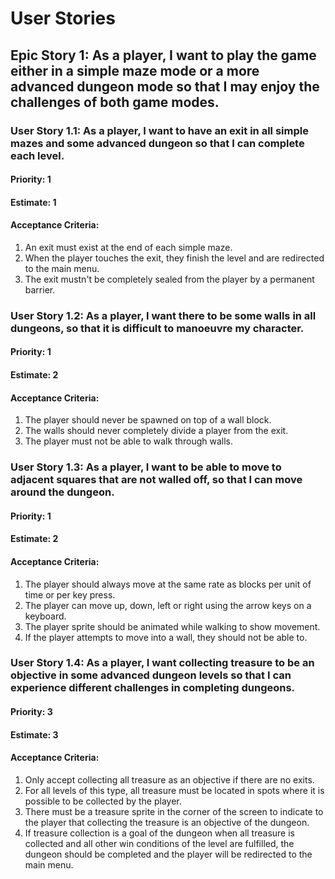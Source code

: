 # User Stories

## Epic Story 1: As a player, I want to play the game either in a simple maze mode or a more advanced dungeon mode so that I may enjoy the challenges of both game modes.

### User Story 1.1: As a player, I want to have an exit in all simple mazes and some advanced dungeon so that I can complete each level.

#### Priority: 1

#### Estimate: 1

#### Acceptance Criteria:
1. An exit must exist at the end of each simple maze.
2. When the player touches the exit, they finish the level and are redirected to the main menu.
3. The exit mustn't be completely sealed from the player by a permanent barrier.


### User Story 1.2: As a player, I want there to be some walls in all dungeons, so that it is difficult to manoeuvre my character.

#### Priority: 1

#### Estimate: 2

#### Acceptance Criteria:
1. The player should never be spawned on top of a wall block.
2. The walls should never completely divide a player from the exit.
3. The player must not be able to walk through walls.


### User Story 1.3: As a player, I want to be able to move to adjacent squares that are not walled off, so that I can move around the dungeon.

#### Priority: 1

#### Estimate: 2

#### Acceptance Criteria:
1. The player should always move at the same rate as blocks per unit of time or per key press.
3. The player can move up, down, left or right using the arrow keys on a keyboard.
2. The player sprite should be animated while walking to show movement.
3. If the player attempts to move into a wall, they should not be able to.


### User Story 1.4: As a player, I want collecting treasure to be an objective in some advanced dungeon levels so that I can experience different challenges in completing dungeons.

#### Priority: 3

#### Estimate: 3

#### Acceptance Criteria:
1. Only accept collecting all treasure as an objective if there are no exits.
2. For all levels of this type, all treasure must be located in spots where it is possible to be collected by the player.
3. There must be a treasure sprite in the corner of the screen to indicate to the player that collecting the treasure is an objective of the dungeon.
4. If treasure collection is a goal of the dungeon when all treasure is collected and all other win conditions of the level are fulfilled, the dungeon should be completed and the player will be redirected to the main menu.
